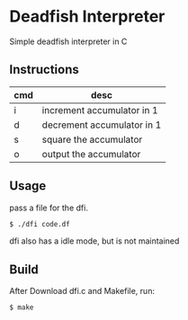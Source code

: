 # Deadfish Interpreter
Simple deadfish interpreter in C

## Instructions
| cmd | desc                        |
| --- | --------------------------- |
| i   | increment accumulator in 1  |
| d   | decrement accumulator in 1  |
| s   | square the accumulator      |
| o   | output the accumulator      |

## Usage
pass a file for the dfi.
```sh 
$ ./dfi code.df 
```

dfi also has a idle mode, but is not maintained

## Build
After Download dfi.c and Makefile, run:
```sh
$ make
```
